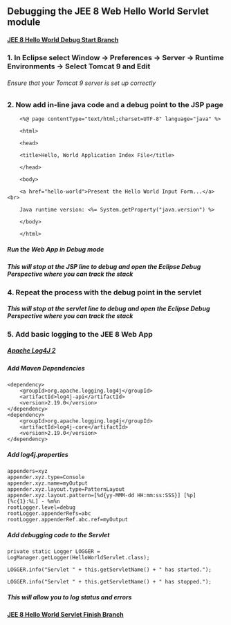 ## Debugging the JEE 8 Web Hello World Servlet module

#### [JEE 8 Hello World Debug Start Branch](https://github.com/NicorDesignsLLC/JakartaJEEWebDevelopment/tree/hello-world-debug-start)

### 1. In Eclipse select Window -> Preferences -> Server -> Runtime Environments -> Select Tomcat 9 and Edit

###### Ensure that your Tomcat 9 server is set up correctly

### 2. Now add in-line java code and a debug point to the JSP page

		<%@ page contentType="text/html;charset=UTF-8" language="java" %>
		
		<html>
		
		<head>
		
		<title>Hello, World Application Index File</title>
		
		</head>
		
		<body>
		
		<a href="hello-world">Present the Hello World Input Form...</a><br>
		
		Java runtime version: <%= System.getProperty("java.version") %>
		
		</body>
		
		</html>


##### Run the Web App in Debug mode

##### This will stop at the JSP line to debug and open the Eclipse Debug Perspective where you can track the stack 

### 4. Repeat the process with the debug point in the servlet

##### This will stop at the servlet line to debug and open the Eclipse Debug Perspective where you can track the stack 

### 5. Add basic logging to the JEE 8 Web App

##### [Apache Log4J 2](https://logging.apache.org/log4j/2.x/index.html)

##### Add Maven Dependencies
	
	<dependency>
    	<groupId>org.apache.logging.log4j</groupId>
    	<artifactId>log4j-api</artifactId>
    	<version>2.19.0</version>
	</dependency>
	<dependency>
	    <groupId>org.apache.logging.log4j</groupId>
	    <artifactId>log4j-core</artifactId>
	    <version>2.19.0</version>
	</dependency>
	
##### Add log4j.properties
	
	appenders=xyz
	appender.xyz.type=Console
	appender.xyz.name=myOutput
	appender.xyz.layout.type=PatternLayout
	appender.xyz.layout.pattern=[%d{yy-MMM-dd HH:mm:ss:SSS}] [%p] [%c{1}:%L] - %m%n
	rootLogger.level=debug
	rootLogger.appenderRefs=abc
	rootLogger.appenderRef.abc.ref=myOutput

	
##### Add debugging code to the Servlet

	private static Logger LOGGER = LogManager.getLogger(HelloWorldServlet.class);
	
	LOGGER.info("Servlet " + this.getServletName() + " has started.");
	
	LOGGER.info("Servlet " + this.getServletName() + " has stopped.");	


##### This will allow you to log status and errors 
 

#### [JEE 8 Hello World Servlet Finish Branch](https://github.com/NicorDesignsLLC/JakartaJEEWebDevelopment/tree/hello-world-servlet-jee8-finish-1)

    

